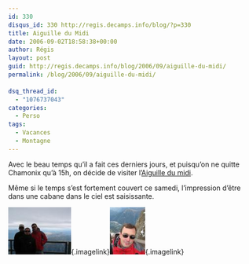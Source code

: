 ```yaml
---
id: 330
disqus_id: 330 http://regis.decamps.info/blog/?p=330
title: Aiguille du Midi
date: 2006-09-02T18:58:38+00:00
author: Régis
layout: post
guid: http://regis.decamps.info/blog/2006/09/aiguille-du-midi/
permalink: /blog/2006/09/aiguille-du-midi/

dsq_thread_id:
  - "1076737043"
categories:
  - Perso
tags:
  - Vacances
  - Montagne
---
```

Avec le beau temps qu’il a fait ces derniers jours, et puisqu’on ne quitte Chamonix qu’à 15h, on décide de visiter l’[Aiguille du midi](http://www.compagniedumontblanc.fr/fr/aiguille/aiguille_site.htm).

Même si le temps s’est fortement couvert ce samedi, l’impression d’être dans une cabane dans le ciel est saisissante.
  
[<img id="image329" src="/blog/wp-content/uploads/2006/09/IMG_3435.thumbnail.JPG" alt="Vue de l'Aiguille du midi" />](/blog/wp-content/uploads/2006/09/IMG_3435.JPG "Vue de l'Aiguille du midi"){.imagelink}[<img id="image332" src="/blog/wp-content/uploads/2006/09/IMG_3438.thumbnail.JPG" alt="IMG_3438.JPG" />](/blog/wp-content/uploads/2006/09/IMG_3438.JPG "IMG_3438.JPG"){.imagelink}
